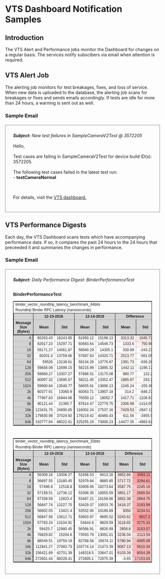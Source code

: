 # VTS Dashboard Notification Samples

## Introduction

The VTS Alert and Performance jobs monitor the Dashboard for changes on a regular
basis. The services notify subscibers via email when attention is required.

## VTS Alert Job

The alerting job monitors for test breakages, fixes, and loss of service. When
new data is uploaded to the database, the alerting job scans for breakages or fixes
and sends emails accordingly. If tests are idle for more than 24 hours, a warning
is sent out as well.

### Sample Email

<div style='border: 1px solid gray; padding: 25px; margin: 20px 0'>
<i><b>Subject:</b> New test failures in SampleCameraV2Test @ 3572205</i><br><br>
Hello,<br><br>Test cases are failing in SampleCameraV2Test for device build ID(s): 3572205.<br><br>
The following test cases failed in the latest test run:<br>
- <b>testCameraNormal</b><br><br><br>

For details, visit the <a href="#">VTS dashboard.</a>
</div>

## VTS Performance Digests

Each day, the VTS Dashboard scans tests which have accompanying performance
data. If so, it compares the past 24 hours to the 24 hours that preceeded it and
summaries the changes in performance.

### Sample Email

<div style='border: 1px solid gray; padding: 25px; margin: 20px 0'>
<i><b>Subject:</b> Daily Performance Digest: BinderPerformanceTest</i><br><br>
<p style='font-family: arial'><b>BinderPerformanceTest</b></p><table cellpadding='2' style='border-collapse: collapse; border: 1px solid black; font-size: 12px; font-family: arial;'><tr><td colspan='7'>binder_vector_roundtrip_latency_benchmark_64bits</td></tr><tr><td colspan='7'>Roundtrip Binder RPC Latency (nanoseconds)</td></tr><tr><th style='border: 1px solid black; border-bottom: none; background-color: lightgray;' ></th><th style='border: 1px solid black; border-bottom: none; background-color: lightgray;' colspan='2'>12-15-2016</th><th style='border: 1px solid black; border-bottom: none; background-color: lightgray;' colspan='2'>12-14-2016</th><th style='border: 1px solid black; border-bottom: none; background-color: lightgray;' colspan='2'>Difference</th></tr><tr><th style='border: 1px solid black; border-bottom-width: 2px; border-top: 1px dotted gray; background-color: lightgray;'>Message Size (Bytes)</th><th style='border: 1px solid black; border-bottom-width: 2px; border-top: 1px dotted gray; background-color: lightgray;'>Mean</th><th style='border: 1px solid black; border-bottom-width: 2px; border-top: 1px dotted gray; background-color: lightgray;'>Std</th><th style='border: 1px solid black; border-bottom-width: 2px; border-top: 1px dotted gray; background-color: lightgray;'>Mean</th><th style='border: 1px solid black; border-bottom-width: 2px; border-top: 1px dotted gray; background-color: lightgray;'>Std</th><th style='border: 1px solid black; border-bottom-width: 2px; border-top: 1px dotted gray; background-color: lightgray;'>Mean</th><th style='border: 1px solid black; border-bottom-width: 2px; border-top: 1px dotted gray; background-color: lightgray;'>Std</th></tr><tr><td style='border-top: 1px dotted gray; border-right: 2px solid black; text-align: right; background-color: lightgray;'>4</td><td style='border-top: 1px dotted gray; border-right: 1px dotted gray; text-align: right;'>65263.43</td><td style='border-top: 1px dotted gray; border-right: 2px solid black; text-align: right;'>16243.85</td><td style='border-top: 1px dotted gray; border-right: 1px dotted gray; text-align: right;'>61950.12</td><td style='border-top: 1px dotted gray; border-right: 2px solid black; text-align: right;'>15198.13</td><td style='border-top: 1px dotted gray; border-right: 1px dotted gray; text-align: right;background-color: rgba(255, 0, 0, 0.05348354679551394);'>3313.32</td><td style='border-top: 1px dotted gray; border-right: 2px solid black; text-align: right;background-color: rgba(255, 0, 0, 0.06880574577749773);'>1045.72</td></tr><tr><td style='border-top: 1px dotted gray; border-right: 2px solid black; text-align: right; background-color: lightgray;'>8</td><td style='border-top: 1px dotted gray; border-right: 1px dotted gray; text-align: right;'>62017.23</td><td style='border-top: 1px dotted gray; border-right: 2px solid black; text-align: right;'>15297.71</td><td style='border-top: 1px dotted gray; border-right: 1px dotted gray; text-align: right;'>60683.64</td><td style='border-top: 1px dotted gray; border-right: 2px solid black; text-align: right;'>14546.73</td><td style='border-top: 1px dotted gray; border-right: 1px dotted gray; text-align: right;background-color: rgba(255, 0, 0, 0.021976199308481374);'>1333.6</td><td style='border-top: 1px dotted gray; border-right: 2px solid black; text-align: right;background-color: rgba(255, 0, 0, 0.05162533230917583);'>750.98</td></tr><tr><td style='border-top: 1px dotted gray; border-right: 2px solid black; text-align: right; background-color: lightgray;'>16</td><td style='border-top: 1px dotted gray; border-right: 1px dotted gray; text-align: right;'>59171.27</td><td style='border-top: 1px dotted gray; border-right: 2px solid black; text-align: right;'>14061.87</td><td style='border-top: 1px dotted gray; border-right: 1px dotted gray; text-align: right;'>58840.29</td><td style='border-top: 1px dotted gray; border-right: 2px solid black; text-align: right;'>14305.1</td><td style='border-top: 1px dotted gray; border-right: 1px dotted gray; text-align: right;background-color: rgba(255, 0, 0, 0.0056250589761115315);'>330.99</td><td style='border-top: 1px dotted gray; border-right: 2px solid black; text-align: right;background-color: rgba(255, 0, 0, 0.0);'>-243.23</td></tr><tr><td style='border-top: 1px dotted gray; border-right: 2px solid black; text-align: right; background-color: lightgray;'>32</td><td style='border-top: 1px dotted gray; border-right: 1px dotted gray; text-align: right;'>60201.4</td><td style='border-top: 1px dotted gray; border-right: 2px solid black; text-align: right;'>13759.66</td><td style='border-top: 1px dotted gray; border-right: 1px dotted gray; text-align: right;'>57687.63</td><td style='border-top: 1px dotted gray; border-right: 2px solid black; text-align: right;'>14320.71</td><td style='border-top: 1px dotted gray; border-right: 1px dotted gray; text-align: right;background-color: rgba(255, 0, 0, 0.04357542043270162);'>2513.77</td><td style='border-top: 1px dotted gray; border-right: 2px solid black; text-align: right;background-color: rgba(255, 0, 0, 0.0);'>-561.05</td></tr><tr><td style='border-top: 1px dotted gray; border-right: 2px solid black; text-align: right; background-color: lightgray;'>64</td><td style='border-top: 1px dotted gray; border-right: 1px dotted gray; text-align: right;'>59526</td><td style='border-top: 1px dotted gray; border-right: 2px solid black; text-align: right;'>13138.61</td><td style='border-top: 1px dotted gray; border-right: 1px dotted gray; text-align: right;'>58134.28</td><td style='border-top: 1px dotted gray; border-right: 2px solid black; text-align: right;'>13776.87</td><td style='border-top: 1px dotted gray; border-right: 1px dotted gray; text-align: right;background-color: rgba(255, 0, 0, 0.02393979154608629);'>1391.73</td><td style='border-top: 1px dotted gray; border-right: 2px solid black; text-align: right;background-color: rgba(255, 0, 0, 0.0);'>-638.26</td></tr><tr><td style='border-top: 1px dotted gray; border-right: 2px solid black; text-align: right; background-color: lightgray;'>128</td><td style='border-top: 1px dotted gray; border-right: 1px dotted gray; text-align: right;'>59658.09</td><td style='border-top: 1px dotted gray; border-right: 2px solid black; text-align: right;'>12699.15</td><td style='border-top: 1px dotted gray; border-right: 1px dotted gray; text-align: right;'>58215.99</td><td style='border-top: 1px dotted gray; border-right: 2px solid black; text-align: right;'>13895.32</td><td style='border-top: 1px dotted gray; border-right: 1px dotted gray; text-align: right;background-color: rgba(255, 0, 0, 0.02477162979154056);'>1442.11</td><td style='border-top: 1px dotted gray; border-right: 2px solid black; text-align: right;background-color: rgba(255, 0, 0, 0.0);'>-1196.17</td></tr><tr><td style='border-top: 1px dotted gray; border-right: 2px solid black; text-align: right; background-color: lightgray;'>256</td><td style='border-top: 1px dotted gray; border-right: 1px dotted gray; text-align: right;'>58869.27</td><td style='border-top: 1px dotted gray; border-right: 2px solid black; text-align: right;'>13307.27</td><td style='border-top: 1px dotted gray; border-right: 1px dotted gray; text-align: right;'>57888.51</td><td style='border-top: 1px dotted gray; border-right: 2px solid black; text-align: right;'>13175.08</td><td style='border-top: 1px dotted gray; border-right: 1px dotted gray; text-align: right;background-color: rgba(255, 0, 0, 0.016942232349139386);'>980.77</td><td style='border-top: 1px dotted gray; border-right: 2px solid black; text-align: right;background-color: rgba(255, 0, 0, 0.010033364490373902);'>132.2</td></tr><tr><td style='border-top: 1px dotted gray; border-right: 2px solid black; text-align: right; background-color: lightgray;'>512</td><td style='border-top: 1px dotted gray; border-right: 1px dotted gray; text-align: right;'>60097.32</td><td style='border-top: 1px dotted gray; border-right: 2px solid black; text-align: right;'>13595.57</td><td style='border-top: 1px dotted gray; border-right: 1px dotted gray; text-align: right;'>58211.45</td><td style='border-top: 1px dotted gray; border-right: 2px solid black; text-align: right;'>13352.47</td><td style='border-top: 1px dotted gray; border-right: 1px dotted gray; text-align: right;background-color: rgba(255, 0, 0, 0.03239680669694265);'>1885.87</td><td style='border-top: 1px dotted gray; border-right: 2px solid black; text-align: right;background-color: rgba(255, 0, 0, 0.018206369625088432);'>243.1</td></tr><tr><td style='border-top: 1px dotted gray; border-right: 2px solid black; text-align: right; background-color: lightgray;'>1024</td><td style='border-top: 1px dotted gray; border-right: 1px dotted gray; text-align: right;'>59900.84</td><td style='border-top: 1px dotted gray; border-right: 2px solid black; text-align: right;'>13540.77</td><td style='border-top: 1px dotted gray; border-right: 1px dotted gray; text-align: right;'>58655.61</td><td style='border-top: 1px dotted gray; border-right: 2px solid black; text-align: right;'>13696.13</td><td style='border-top: 1px dotted gray; border-right: 1px dotted gray; text-align: right;background-color: rgba(255, 0, 0, 0.021229565030634223);'>1245.24</td><td style='border-top: 1px dotted gray; border-right: 2px solid black; text-align: right;background-color: rgba(255, 0, 0, 0.0);'>-155.36</td></tr><tr><td style='border-top: 1px dotted gray; border-right: 2px solid black; text-align: right; background-color: lightgray;'>2k</td><td style='border-top: 1px dotted gray; border-right: 1px dotted gray; text-align: right;'>60377.91</td><td style='border-top: 1px dotted gray; border-right: 2px solid black; text-align: right;'>13060.9</td><td style='border-top: 1px dotted gray; border-right: 1px dotted gray; text-align: right;'>60063.71</td><td style='border-top: 1px dotted gray; border-right: 2px solid black; text-align: right;'>13907.18</td><td style='border-top: 1px dotted gray; border-right: 1px dotted gray; text-align: right;background-color: rgba(255, 0, 0, 0.005231078774897549);'>314.2</td><td style='border-top: 1px dotted gray; border-right: 2px solid black; text-align: right;background-color: rgba(255, 0, 0, 0.0);'>-846.27</td></tr><tr><td style='border-top: 1px dotted gray; border-right: 2px solid black; text-align: right; background-color: lightgray;'>4k</td><td style='border-top: 1px dotted gray; border-right: 1px dotted gray; text-align: right;'>77967.83</td><td style='border-top: 1px dotted gray; border-right: 2px solid black; text-align: right;'>16944.06</td><td style='border-top: 1px dotted gray; border-right: 1px dotted gray; text-align: right;'>76550.12</td><td style='border-top: 1px dotted gray; border-right: 2px solid black; text-align: right;'>18052.7</td><td style='border-top: 1px dotted gray; border-right: 1px dotted gray; text-align: right;background-color: rgba(255, 0, 0, 0.018520011278221876);'>1417.71</td><td style='border-top: 1px dotted gray; border-right: 2px solid black; text-align: right;background-color: rgba(255, 0, 0, 0.0);'>-1108.63</td></tr><tr><td style='border-top: 1px dotted gray; border-right: 2px solid black; text-align: right; background-color: lightgray;'>8k</td><td style='border-top: 1px dotted gray; border-right: 1px dotted gray; text-align: right;'>90121.44</td><td style='border-top: 1px dotted gray; border-right: 2px solid black; text-align: right;'>21365.7</td><td style='border-top: 1px dotted gray; border-right: 1px dotted gray; text-align: right;'>87814.47</td><td style='border-top: 1px dotted gray; border-right: 2px solid black; text-align: right;'>22779.75</td><td style='border-top: 1px dotted gray; border-right: 1px dotted gray; text-align: right;background-color: rgba(255, 0, 0, 0.02627099084257229);'>2306.98</td><td style='border-top: 1px dotted gray; border-right: 2px solid black; text-align: right;background-color: rgba(255, 0, 0, 0.0);'>-1414.05</td></tr><tr><td style='border-top: 1px dotted gray; border-right: 2px solid black; text-align: right; background-color: lightgray;'>16k</td><td style='border-top: 1px dotted gray; border-right: 1px dotted gray; text-align: right;'>123431.76</td><td style='border-top: 1px dotted gray; border-right: 2px solid black; text-align: right;'>24890.05</td><td style='border-top: 1px dotted gray; border-right: 1px dotted gray; text-align: right;'>116002.24</td><td style='border-top: 1px dotted gray; border-right: 2px solid black; text-align: right;'>27537.16</td><td style='border-top: 1px dotted gray; border-right: 1px dotted gray; text-align: right;background-color: rgba(255, 0, 0, 0.06404635766565732);'>7429.53</td><td style='border-top: 1px dotted gray; border-right: 2px solid black; text-align: right;background-color: rgba(255, 0, 0, 0.0);'>-2647.11</td></tr><tr><td style='border-top: 1px dotted gray; border-right: 2px solid black; text-align: right; background-color: lightgray;'>32k</td><td style='border-top: 1px dotted gray; border-right: 1px dotted gray; text-align: right;'>179830.98</td><td style='border-top: 1px dotted gray; border-right: 2px solid black; text-align: right;'>37024.92</td><td style='border-top: 1px dotted gray; border-right: 1px dotted gray; text-align: right;'>179219.42</td><td style='border-top: 1px dotted gray; border-right: 2px solid black; text-align: right;'>40480.43</td><td style='border-top: 1px dotted gray; border-right: 1px dotted gray; text-align: right;background-color: rgba(255, 0, 0, 0.0034123528276210962);'>611.56</td><td style='border-top: 1px dotted gray; border-right: 2px solid black; text-align: right;background-color: rgba(255, 0, 0, 0.0);'>-3455.5</td></tr><tr><td style='border-top: 1px dotted gray; border-right: 2px solid black; text-align: right; background-color: lightgray;'>64k</td><td style='border-top: 1px dotted gray; border-right: 1px dotted gray; text-align: right;'>310777.84</td><td style='border-top: 1px dotted gray; border-right: 2px solid black; text-align: right;'>68022.61</td><td style='border-top: 1px dotted gray; border-right: 1px dotted gray; text-align: right;'>325255.19</td><td style='border-top: 1px dotted gray; border-right: 2px solid black; text-align: right;'>73006.23</td><td style='border-top: 1px dotted gray; border-right: 1px dotted gray; text-align: right;background-color: rgba(255, 0, 0, 0.0);'>-14477.35</td><td style='border-top: 1px dotted gray; border-right: 2px solid black; text-align: right;background-color: rgba(255, 0, 0, 0.0);'>-4983.61</td></tr></table><br><table cellpadding='2' style='border-collapse: collapse; border: 1px solid black; font-size: 12px; font-family: arial;'><tr><td colspan='7'>binder_vector_roundtrip_latency_benchmark_32bits</td></tr><tr><td colspan='7'>Roundtrip Binder RPC Latency (nanoseconds)</td></tr><tr><th style='border: 1px solid black; border-bottom: none; background-color: lightgray;' ></th><th style='border: 1px solid black; border-bottom: none; background-color: lightgray;' colspan='2'>12-15-2016</th><th style='border: 1px solid black; border-bottom: none; background-color: lightgray;' colspan='2'>12-14-2016</th><th style='border: 1px solid black; border-bottom: none; background-color: lightgray;' colspan='2'>Difference</th></tr><tr><th style='border: 1px solid black; border-bottom-width: 2px; border-top: 1px dotted gray; background-color: lightgray;'>Message Size (Bytes)</th><th style='border: 1px solid black; border-bottom-width: 2px; border-top: 1px dotted gray; background-color: lightgray;'>Mean</th><th style='border: 1px solid black; border-bottom-width: 2px; border-top: 1px dotted gray; background-color: lightgray;'>Std</th><th style='border: 1px solid black; border-bottom-width: 2px; border-top: 1px dotted gray; background-color: lightgray;'>Mean</th><th style='border: 1px solid black; border-bottom-width: 2px; border-top: 1px dotted gray; background-color: lightgray;'>Std</th><th style='border: 1px solid black; border-bottom-width: 2px; border-top: 1px dotted gray; background-color: lightgray;'>Mean</th><th style='border: 1px solid black; border-bottom-width: 2px; border-top: 1px dotted gray; background-color: lightgray;'>Std</th></tr><tr><td style='border-top: 1px dotted gray; border-right: 2px solid black; text-align: right; background-color: lightgray;'>4</td><td style='border-top: 1px dotted gray; border-right: 1px dotted gray; text-align: right;'>56309.18</td><td style='border-top: 1px dotted gray; border-right: 2px solid black; text-align: right;'>13006.27</td><td style='border-top: 1px dotted gray; border-right: 1px dotted gray; text-align: right;'>52456.53</td><td style='border-top: 1px dotted gray; border-right: 2px solid black; text-align: right;'>9413.16</td><td style='border-top: 1px dotted gray; border-right: 1px dotted gray; text-align: right;background-color: rgba(255, 0, 0, 0.07344467700622763);'>3852.66</td><td style='border-top: 1px dotted gray; border-right: 2px solid black; text-align: right;background-color: rgba(255, 0, 0, 0.3817111941575617);'>3593.11</td></tr><tr><td style='border-top: 1px dotted gray; border-right: 2px solid black; text-align: right; background-color: lightgray;'>8</td><td style='border-top: 1px dotted gray; border-right: 1px dotted gray; text-align: right;'>56697.55</td><td style='border-top: 1px dotted gray; border-right: 2px solid black; text-align: right;'>13180.45</td><td style='border-top: 1px dotted gray; border-right: 1px dotted gray; text-align: right;'>52979.84</td><td style='border-top: 1px dotted gray; border-right: 2px solid black; text-align: right;'>9885.85</td><td style='border-top: 1px dotted gray; border-right: 1px dotted gray; text-align: right;background-color: rgba(255, 0, 0, 0.07017220506617967);'>3717.72</td><td style='border-top: 1px dotted gray; border-right: 2px solid black; text-align: right;background-color: rgba(255, 0, 0, 0.3332647598238697);'>3294.61</td></tr><tr><td style='border-top: 1px dotted gray; border-right: 2px solid black; text-align: right; background-color: lightgray;'>16</td><td style='border-top: 1px dotted gray; border-right: 1px dotted gray; text-align: right;'>57496.8</td><td style='border-top: 1px dotted gray; border-right: 2px solid black; text-align: right;'>12518.8</td><td style='border-top: 1px dotted gray; border-right: 1px dotted gray; text-align: right;'>53909.06</td><td style='border-top: 1px dotted gray; border-right: 2px solid black; text-align: right;'>10273.64</td><td style='border-top: 1px dotted gray; border-right: 1px dotted gray; text-align: right;background-color: rgba(255, 0, 0, 0.0665517258404399);'>3587.75</td><td style='border-top: 1px dotted gray; border-right: 2px solid black; text-align: right;background-color: rgba(255, 0, 0, 0.21853593904259516);'>2245.16</td></tr><tr><td style='border-top: 1px dotted gray; border-right: 2px solid black; text-align: right; background-color: lightgray;'>32</td><td style='border-top: 1px dotted gray; border-right: 1px dotted gray; text-align: right;'>57159.51</td><td style='border-top: 1px dotted gray; border-right: 2px solid black; text-align: right;'>12736.12</td><td style='border-top: 1px dotted gray; border-right: 1px dotted gray; text-align: right;'>53308.35</td><td style='border-top: 1px dotted gray; border-right: 2px solid black; text-align: right;'>10055.59</td><td style='border-top: 1px dotted gray; border-right: 1px dotted gray; text-align: right;background-color: rgba(255, 0, 0, 0.07224310715938732);'>3851.17</td><td style='border-top: 1px dotted gray; border-right: 2px solid black; text-align: right;background-color: rgba(255, 0, 0, 0.2665714523398815);'>2680.54</td></tr><tr><td style='border-top: 1px dotted gray; border-right: 2px solid black; text-align: right; background-color: lightgray;'>64</td><td style='border-top: 1px dotted gray; border-right: 1px dotted gray; text-align: right;'>57339.59</td><td style='border-top: 1px dotted gray; border-right: 2px solid black; text-align: right;'>12823.4</td><td style='border-top: 1px dotted gray; border-right: 1px dotted gray; text-align: right;'>53487.21</td><td style='border-top: 1px dotted gray; border-right: 2px solid black; text-align: right;'>10158.66</td><td style='border-top: 1px dotted gray; border-right: 1px dotted gray; text-align: right;background-color: rgba(255, 0, 0, 0.07202424546046335);'>3852.38</td><td style='border-top: 1px dotted gray; border-right: 2px solid black; text-align: right;background-color: rgba(255, 0, 0, 0.26231286775275375);'>2664.75</td></tr><tr><td style='border-top: 1px dotted gray; border-right: 2px solid black; text-align: right; background-color: lightgray;'>128</td><td style='border-top: 1px dotted gray; border-right: 1px dotted gray; text-align: right;'>56847.74</td><td style='border-top: 1px dotted gray; border-right: 2px solid black; text-align: right;'>13227.75</td><td style='border-top: 1px dotted gray; border-right: 1px dotted gray; text-align: right;'>53429.37</td><td style='border-top: 1px dotted gray; border-right: 2px solid black; text-align: right;'>10033.76</td><td style='border-top: 1px dotted gray; border-right: 1px dotted gray; text-align: right;background-color: rgba(255, 0, 0, 0.0639791653819366);'>3418.37</td><td style='border-top: 1px dotted gray; border-right: 2px solid black; text-align: right;background-color: rgba(255, 0, 0, 0.3183236013355946);'>3193.99</td></tr><tr><td style='border-top: 1px dotted gray; border-right: 2px solid black; text-align: right; background-color: lightgray;'>256</td><td style='border-top: 1px dotted gray; border-right: 1px dotted gray; text-align: right;'>56602.05</td><td style='border-top: 1px dotted gray; border-right: 2px solid black; text-align: right;'>13421.4</td><td style='border-top: 1px dotted gray; border-right: 1px dotted gray; text-align: right;'>53552.06</td><td style='border-top: 1px dotted gray; border-right: 2px solid black; text-align: right;'>10186.89</td><td style='border-top: 1px dotted gray; border-right: 1px dotted gray; text-align: right;background-color: rgba(255, 0, 0, 0.05695376750564279);'>3050</td><td style='border-top: 1px dotted gray; border-right: 2px solid black; text-align: right;background-color: rgba(255, 0, 0, 0.31751710651965814);'>3234.51</td></tr><tr><td style='border-top: 1px dotted gray; border-right: 2px solid black; text-align: right; background-color: lightgray;'>512</td><td style='border-top: 1px dotted gray; border-right: 1px dotted gray; text-align: right;'>56847.58</td><td style='border-top: 1px dotted gray; border-right: 2px solid black; text-align: right;'>13612.71</td><td style='border-top: 1px dotted gray; border-right: 1px dotted gray; text-align: right;'>53603.97</td><td style='border-top: 1px dotted gray; border-right: 2px solid black; text-align: right;'>9695.52</td><td style='border-top: 1px dotted gray; border-right: 1px dotted gray; text-align: right;background-color: rgba(255, 0, 0, 0.060510768173666414);'>3243.62</td><td style='border-top: 1px dotted gray; border-right: 2px solid black; text-align: right;background-color: rgba(255, 0, 0, 0.4040216055624986);'>3917.2</td></tr><tr><td style='border-top: 1px dotted gray; border-right: 2px solid black; text-align: right; background-color: lightgray;'>1024</td><td style='border-top: 1px dotted gray; border-right: 1px dotted gray; text-align: right;'>57763.24</td><td style='border-top: 1px dotted gray; border-right: 2px solid black; text-align: right;'>13104.91</td><td style='border-top: 1px dotted gray; border-right: 1px dotted gray; text-align: right;'>54644.6</td><td style='border-top: 1px dotted gray; border-right: 2px solid black; text-align: right;'>9829.59</td><td style='border-top: 1px dotted gray; border-right: 1px dotted gray; text-align: right;background-color: rgba(255, 0, 0, 0.05707142632570563);'>3118.65</td><td style='border-top: 1px dotted gray; border-right: 2px solid black; text-align: right;background-color: rgba(255, 0, 0, 0.3332103586458765);'>3275.33</td></tr><tr><td style='border-top: 1px dotted gray; border-right: 2px solid black; text-align: right; background-color: lightgray;'>2k</td><td style='border-top: 1px dotted gray; border-right: 1px dotted gray; text-align: right;'>59425.7</td><td style='border-top: 1px dotted gray; border-right: 2px solid black; text-align: right;'>12980.45</td><td style='border-top: 1px dotted gray; border-right: 1px dotted gray; text-align: right;'>56566.91</td><td style='border-top: 1px dotted gray; border-right: 2px solid black; text-align: right;'>9826.89</td><td style='border-top: 1px dotted gray; border-right: 1px dotted gray; text-align: right;background-color: rgba(255, 0, 0, 0.050538310013586586);'>2858.8</td><td style='border-top: 1px dotted gray; border-right: 2px solid black; text-align: right;background-color: rgba(255, 0, 0, 0.32091148755758103);'>3153.57</td></tr><tr><td style='border-top: 1px dotted gray; border-right: 2px solid black; text-align: right; background-color: lightgray;'>4k</td><td style='border-top: 1px dotted gray; border-right: 1px dotted gray; text-align: right;'>76829.82</td><td style='border-top: 1px dotted gray; border-right: 2px solid black; text-align: right;'>15204.6</td><td style='border-top: 1px dotted gray; border-right: 1px dotted gray; text-align: right;'>73593.79</td><td style='border-top: 1px dotted gray; border-right: 2px solid black; text-align: right;'>13091.01</td><td style='border-top: 1px dotted gray; border-right: 1px dotted gray; text-align: right;background-color: rgba(255, 0, 0, 0.04397155961413002);'>3236.04</td><td style='border-top: 1px dotted gray; border-right: 2px solid black; text-align: right;background-color: rgba(255, 0, 0, 0.16145347317506317);'>2113.59</td></tr><tr><td style='border-top: 1px dotted gray; border-right: 2px solid black; text-align: right; background-color: lightgray;'>8k</td><td style='border-top: 1px dotted gray; border-right: 1px dotted gray; text-align: right;'>88549.51</td><td style='border-top: 1px dotted gray; border-right: 2px solid black; text-align: right;'>19759.19</td><td style='border-top: 1px dotted gray; border-right: 1px dotted gray; text-align: right;'>82768.58</td><td style='border-top: 1px dotted gray; border-right: 2px solid black; text-align: right;'>15674.11</td><td style='border-top: 1px dotted gray; border-right: 1px dotted gray; text-align: right;background-color: rgba(255, 0, 0, 0.06984458128993302);'>5780.94</td><td style='border-top: 1px dotted gray; border-right: 2px solid black; text-align: right;background-color: rgba(255, 0, 0, 0.2606261864393722);'>4085.09</td></tr><tr><td style='border-top: 1px dotted gray; border-right: 2px solid black; text-align: right; background-color: lightgray;'>16k</td><td style='border-top: 1px dotted gray; border-right: 1px dotted gray; text-align: right;'>112841.27</td><td style='border-top: 1px dotted gray; border-right: 2px solid black; text-align: right;'>27083.73</td><td style='border-top: 1px dotted gray; border-right: 1px dotted gray; text-align: right;'>103774.14</td><td style='border-top: 1px dotted gray; border-right: 2px solid black; text-align: right;'>21473.39</td><td style='border-top: 1px dotted gray; border-right: 1px dotted gray; text-align: right;background-color: rgba(255, 0, 0, 0.08737362661583523);'>9067.13</td><td style='border-top: 1px dotted gray; border-right: 2px solid black; text-align: right;background-color: rgba(255, 0, 0, 0.26126945416091857);'>5610.34</td></tr><tr><td style='border-top: 1px dotted gray; border-right: 2px solid black; text-align: right; background-color: lightgray;'>32k</td><td style='border-top: 1px dotted gray; border-right: 1px dotted gray; text-align: right;'>156421.89</td><td style='border-top: 1px dotted gray; border-right: 2px solid black; text-align: right;'>42701.39</td><td style='border-top: 1px dotted gray; border-right: 1px dotted gray; text-align: right;'>148318.5</td><td style='border-top: 1px dotted gray; border-right: 2px solid black; text-align: right;'>33647.01</td><td style='border-top: 1px dotted gray; border-right: 1px dotted gray; text-align: right;background-color: rgba(255, 0, 0, 0.05463504947732912);'>8103.39</td><td style='border-top: 1px dotted gray; border-right: 2px solid black; text-align: right;background-color: rgba(255, 0, 0, 0.26909911742510617);'>9054.39</td></tr><tr><td style='border-top: 1px dotted gray; border-right: 2px solid black; text-align: right; background-color: lightgray;'>64k</td><td style='border-top: 1px dotted gray; border-right: 1px dotted gray; text-align: right;'>272601.44</td><td style='border-top: 1px dotted gray; border-right: 2px solid black; text-align: right;'>89228.41</td><td style='border-top: 1px dotted gray; border-right: 1px dotted gray; text-align: right;'>272605.1</td><td style='border-top: 1px dotted gray; border-right: 2px solid black; text-align: right;'>72075.39</td><td style='border-top: 1px dotted gray; border-right: 1px dotted gray; text-align: right;background-color: rgba(255, 0, 0, 0.0);'>-3.65</td><td style='border-top: 1px dotted gray; border-right: 2px solid black; text-align: right;background-color: rgba(255, 0, 0, 0.2379872529135535);'>17153.03</td></tr></table>
</div>
